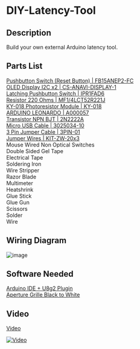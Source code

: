 # DIY-Latency-Tool

## Description
Build your own external Arduino latency tool.

## Parts List
[Pushbutton Switch (Reset Button) | FB15ANEP2-FC](<https://au.mouser.com/ProductDetail/633-FB15ANEP2-FC>) <br>
[OLED Display I2C x2 | CS-ANAVI-DISPLAY-1](<https://au.mouser.com/ProductDetail/392-CSANAVIDISPLAY1>) <br>
[Latching Pushbutton Switch | IPR1FAD6](<https://au.mouser.com/ProductDetail/642-IPR1FAD6>) <br>
[Resistor 220 Ohms | MF1/4LCT52R221J](<https://au.mouser.com/ProductDetail/660-MF1-4LCT52R221J>) <br>
[KY-018 Photoresistor Module | KY-018](<https://www.ebay.com.au/itm/143933193381>) <br>
[ARDUINO LEONARDO | A000057](<https://au.mouser.com/ProductDetail/782-A000057>) <br>
[Transistor NPN BJT | 2N2222A](<https://au.mouser.com/ProductDetail/637-2N2222A>) <br>
[Micro USB Cable | 3025034-10](<https://au.mouser.com/ProductDetail/562-3025034-10>) <br>
[3 Pin Jumper Cable | 3PIN-01](<https://au.mouser.com/ProductDetail/375-3PIN-01>) <br>
[Jumper Wires | KIT-ZW-20x3](<https://au.mouser.com/ProductDetail/854-KIT-ZW-20X3>) <br>
Mouse Wired Non Optical Switches <br>
Double Sided Gel Tape <br>
Electrical Tape <br>
Soldering Iron <br>
Wire Stripper <br>
Razor Blade <br>
Multimeter <br>
Heatshrink <br>
Glue Stick <br>
Glue Gun <br>
Scissors <br>
Solder <br>
Wire <br>

## Wiring Diagram
![image](https://github.com/user-attachments/assets/d0b43cc0-2a81-4cf4-8148-3f376107725a)

## Software Needed
[Arduino IDE + U8g2 Plugin](https://www.arduino.cc/en/software) <br>
[Aperture Grille Black to White](https://www.aperturegrille.com/software) <br>


## Video
[Video](<https://youtu.be/KzVQL117-E0>)

[![Video](https://img.youtube.com/vi/KzVQL117-E0/maxresdefault.jpg)]([https://www.youtube.com/watch?v=KzVQL117-E0](https://youtu.be/KzVQL117-E0))
